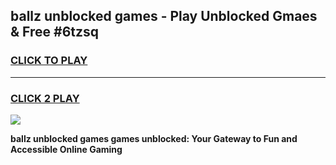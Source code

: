 
## ballz unblocked games - Play Unblocked Gmaes & Free #6tzsq
<h3>
<a href="https://premium.freeplayer.one?title=ballz_unblocked_games&ref=01M">CLICK TO PLAY</a></h3>
<hr>

<h3>
<a href="https://premium.freeplayer.one?title=ballz_unblocked_games&ref=01M">CLICK 2 PLAY</a>
  
</h3>

<a href="https://premium.freeplayer.one?title=ballz_unblocked_games&ref=01M"><img src="https://clearcache.store/games.png"></a>


**ballz unblocked games games unblocked: Your Gateway to Fun and Accessible Online Gaming**
